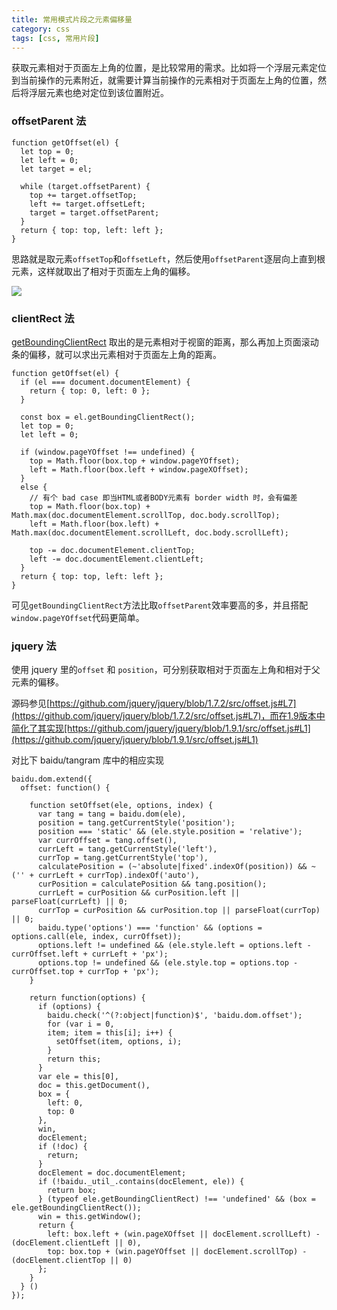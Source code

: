 ```yaml
---
title: 常用模式片段之元素偏移量
category: css
tags: [css, 常用片段]
---
```


获取元素相对于页面左上角的位置，是比较常用的需求。比如将一个浮层元素定位到当前操作的元素附近，就需要计算当前操作的元素相对于页面左上角的位置，然后将浮层元素也绝对定位到该位置附近。

<!-- more -->

### offsetParent 法

```
function getOffset(el) {
  let top = 0;
  let left = 0;
  let target = el;

  while (target.offsetParent) {
    top += target.offsetTop;
    left += target.offsetLeft;
    target = target.offsetParent;
  }
  return { top: top, left: left };
}
```

思路就是取元素`offsetTop`和`offsetLeft`，然后使用`offsetParent`逐层向上直到根元素，这样就取出了相对于页面左上角的偏移。

<img src="/images/captures/20161011_dom_position.jpg">

### clientRect 法

[getBoundingClientRect](https://developer.mozilla.org/zh-CN/docs/Web/API/Element/getBoundingClientRect) 取出的是元素相对于视窗的距离，那么再加上页面滚动条的偏移，就可以求出元素相对于页面左上角的距离。

```
function getOffset(el) {
  if (el === document.documentElement) {
    return { top: 0, left: 0 };
  }
  
  const box = el.getBoundingClientRect();
  let top = 0;
  let left = 0;

  if (window.pageYOffset !== undefined) {
	top = Math.floor(box.top + window.pageYOffset);
    left = Math.floor(box.left + window.pageXOffset);
  }
  else {
  	// 有个 bad case 即当HTML或者BODY元素有 border width 时，会有偏差
  	top = Math.floor(box.top) + Math.max(doc.documentElement.scrollTop, doc.body.scrollTop);
    left = Math.floor(box.left) + Math.max(doc.documentElement.scrollLeft, doc.body.scrollLeft);

    top -= doc.documentElement.clientTop;
    left -= doc.documentElement.clientLeft;
  }
  return { top: top, left: left };
}
```

可见`getBoundingClientRect`方法比取`offsetParent`效率要高的多，并且搭配`window.pageYOffset`代码更简单。

### jquery 法

使用 jquery 里的`offset` 和 `position`，可分别获取相对于页面左上角和相对于父元素的偏移。

源码参见[https://github.com/jquery/jquery/blob/1.7.2/src/offset.js#L7](https://github.com/jquery/jquery/blob/1.7.2/src/offset.js#L7)，而在1.9版本中简化了其实现[https://github.com/jquery/jquery/blob/1.9.1/src/offset.js#L1](https://github.com/jquery/jquery/blob/1.9.1/src/offset.js#L1)

对比下 baidu/tangram 库中的相应实现

```
baidu.dom.extend({
  offset: function() {

    function setOffset(ele, options, index) {
      var tang = tang = baidu.dom(ele),
      position = tang.getCurrentStyle('position');
      position === 'static' && (ele.style.position = 'relative');
      var currOffset = tang.offset(),
      currLeft = tang.getCurrentStyle('left'),
      currTop = tang.getCurrentStyle('top'),
      calculatePosition = (~'absolute|fixed'.indexOf(position)) && ~ ('' + currLeft + currTop).indexOf('auto'),
      curPosition = calculatePosition && tang.position();
      currLeft = curPosition && curPosition.left || parseFloat(currLeft) || 0;
      currTop = curPosition && curPosition.top || parseFloat(currTop) || 0;
      baidu.type('options') === 'function' && (options = options.call(ele, index, currOffset));
      options.left != undefined && (ele.style.left = options.left - currOffset.left + currLeft + 'px');
      options.top != undefined && (ele.style.top = options.top - currOffset.top + currTop + 'px');
    }

    return function(options) {
      if (options) {
        baidu.check('^(?:object|function)$', 'baidu.dom.offset');
        for (var i = 0,
        item; item = this[i]; i++) {
          setOffset(item, options, i);
        }
        return this;
      }
      var ele = this[0],
      doc = this.getDocument(),
      box = {
        left: 0,
        top: 0
      },
      win,
      docElement;
      if (!doc) {
        return;
      }
      docElement = doc.documentElement;
      if (!baidu._util_.contains(docElement, ele)) {
        return box;
      } (typeof ele.getBoundingClientRect) !== 'undefined' && (box = ele.getBoundingClientRect());
      win = this.getWindow();
      return {
        left: box.left + (win.pageXOffset || docElement.scrollLeft) - (docElement.clientLeft || 0),
        top: box.top + (win.pageYOffset || docElement.scrollTop) - (docElement.clientTop || 0)
      };
    }
  } ()
});
```

